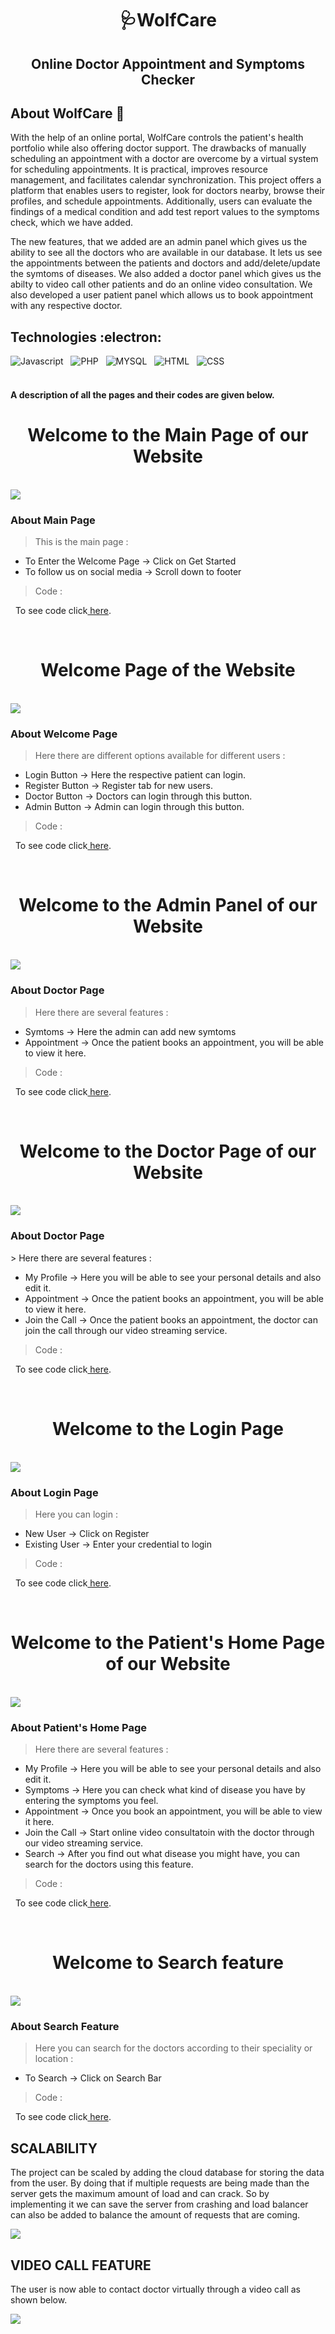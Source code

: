 <h1 align="center"> 🩺WolfCare </h1>
 
<h2 align="center"> Online Doctor Appointment and Symptoms Checker </h1>

<h2 id = "overview"> About WolfCare 🤘 </h2>

With the help of an online portal, WolfCare controls the patient's health portfolio while also offering doctor support. The drawbacks of manually scheduling an appointment with a doctor are overcome by a virtual system for scheduling appointments. It is practical, improves resource management, and facilitates calendar synchronization. This project offers a platform that enables users to register, look for doctors nearby, browse their profiles, and schedule appointments. Additionally, users can evaluate the findings of a medical condition and add test report values to the symptoms check, which we have added.

The new features, that we added are an admin panel which gives us the ability to see all the doctors who are available in our database. It lets us see the appointments between the patients and doctors and add/delete/update the symtoms of diseases. We also added a doctor panel which gives us the abilty to video call other patients and do an online video consultation. We also developed a user patient panel which allows us to book appointment with any respective doctor.


<h2 id = "tech"> Technologies :electron: </h2>

![Javascript](https://img.shields.io/badge/javascript-%2320232a.svg?style=for-the-badge&logo=javascript&logoColor=%2361DAFB) &nbsp; ![PHP](https://img.shields.io/badge/php-%2320232a.svg?style=for-the-badge&logo=php&logoColor=%2361DAFB) &nbsp; ![MYSQL](https://img.shields.io/badge/mysql-%2320232a.svg?style=for-the-badge&logo=mysql&logoColor=%2361DAFB) &nbsp; ![HTML](https://img.shields.io/badge/html-%2320232a.svg?style=for-the-badge&logo=html&logoColor=%2361DAFB) &nbsp; ![CSS](https://img.shields.io/badge/css-%2320232a.svg?style=for-the-badge&logo=css&logoColor=%2361DAFB)
<br>
<br>

<h4> A description of all the pages and their codes are given below.</h4>


<h1 align="center"> Welcome to the Main Page of our Website </h1>
<br>

<img src="/docs/main.png">

<h3> About Main Page </h2>

> This is the main page : 
<ul>
  <li> To Enter the Welcome Page &rarr; Click on Get Started </li>
  <li> To follow us on social media &rarr; Scroll down to footer </li>
</ul>

> Code :
<p></p>
&nbsp;   To see code click<a href="https://github.com/vishwagandhi1610/SEPRO2GROUP44/blob/main/code/wolfcare-main/html/main.html"> here</a>.

&nbsp;
<h1 align="center"> Welcome Page of the Website </h1>
<br>

<img src="/docs/Welcome Page.png"> 

<h3> About Welcome Page </h2>

> Here there are different options available for different users : 
<ul>
  <li> Login Button &rarr; Here the respective patient can login. </li>
  <li> Register Button &rarr; Register tab for new users. </li>
  <li> Doctor Button &rarr; Doctors can login through this button. </li>
  <li> Admin Button &rarr; Admin can login through this button. </li>
</ul>

> Code :
<p></p>
&nbsp;   To see code click<a href="https://github.com/vishwagandhi1610/SEPRO2GROUP44/blob/main/code/wolfcare-main/html/login-options.html"> here</a>.



&nbsp;
<h1 align="center"> Welcome to the Admin Panel of our Website </h1>
<br>

<img src="/documentation/admin page.jpeg"> 

<h3> About Doctor Page </h2>

> Here there are several features : 
<ul>
  <li> Symtoms &rarr; Here the admin can add new symtoms </li>
  <li> Appointment &rarr; Once the patient books an appointment, you will be able to view it here. </li>
</ul>

> Code :
<p></p>
&nbsp;   To see code click<a href="https://github.com/vishwagandhi1610/SEPRO2GROUP44/blob/main/code/wolfcare-main/php/temp_homepage2.php"> here</a>.



&nbsp;
<h1 align="center"> Welcome to the Doctor Page of our Website </h1>
<br>

<img src="/documentation/doctor page.jpeg"> 

<h3> About Doctor Page </h2>
> Here there are several features : 
<ul>
  <li> My Profile &rarr; Here you will be able to see your personal details and also edit it. </li>
  <li> Appointment &rarr; Once the patient books an appointment, you will be able to view it here. </li>
  <li> Join the Call &rarr; Once the patient books an appointment, the doctor can join the call through our video streaming service. </li>
</ul>

> Code :
<p></p>
&nbsp;   To see code click<a href="https://github.com/vishwagandhi1610/SEPRO2GROUP44/blob/main/code/wolfcare-main/php/temp_homepage2.php"> here</a>.



&nbsp;
<h1 align="center"> Welcome to the Login Page </h1>
<br>

<img src="/documentation/login.png">

<h3> About Login Page </h2>

> Here you can login : 
<ul>
  <li> New User &rarr; Click on Register </li>
  <li> Existing User &rarr; Enter your credential to login </li>
</ul>

> Code :
<p></p>
&nbsp;   To see code click<a href="https://github.com/vishwagandhi1610/SEPRO2GROUP44/blob/main/code/wolfcare-main/html/login.html"> here</a>.



&nbsp;
<h1 align="center"> Welcome to the Patient's Home Page of our Website </h1>
<br>

<img src="/documentation/home.png">

<h3> About Patient's Home Page </h2>

> Here there are several features : 
<ul>
  <li> My Profile &rarr; Here you will be able to see your personal details and also edit it. </li>
  <li> Symptoms &rarr; Here you can check what kind of disease you have by entering the symptoms you feel. </li>
  <li> Appointment &rarr; Once you book an appointment, you will be able to view it here. </li>
  <li> Join the Call &rarr; Start online video consultatoin with the doctor through our video streaming service. </li>
  <li> Search &rarr; After you find out what disease you might have, you can search for the doctors using this feature. </li>
</ul>

> Code :
<p></p>
&nbsp;   To see code click<a href="https://github.com/vishwagandhi1610/SEPRO2GROUP44/blob/main/code/wolfcare-main/php/temp_homepage2.php"> here</a>.

&nbsp;
<h1 align="center"> Welcome to Search feature </h1>
<br>

<img src="/documentation/search.png">

<h3> About Search Feature </h2>

> Here you can search for the doctors according to their speciality or location : 
> 
<ul>
  <li> To Search &rarr; Click on Search Bar </li>
</ul>

> Code :
<p></p>
&nbsp;   To see code click<a href="https://github.com/vishwagandhi1610/SEPRO2GROUP44/blob/main/code/wolfcare-main/php/show_appointments.php"> here</a>.

## SCALABILITY

The project can be scaled by adding the cloud database for storing the data from the user. By doing that if multiple requests are being made than the server gets the maximum amount of load and can crack. So by implementing it we can save the server from crashing and load balancer can also be added to balance the amount of requests that are coming. 

<img src = "https://github.com/vishwagandhi1610/SEPRO2GROUP44/blob/main/images/Untitled%20Diagram.drawio%20(1).png">

## VIDEO CALL FEATURE

The user is now able to contact doctor virtually through a video call as shown below.

<img src = "https://github.com/vishwagandhi1610/SEPRO2GROUP44/blob/main/images/Video%20call%20with%20doctor.PNG">
